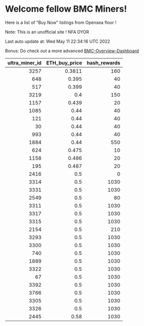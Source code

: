 # Welcome fellow BMC Miners!
Here is a list of "Buy Now" listings from Opensea floor !

Note: This is an unofficial site ! NFA DYOR

Last auto update at: Wed May 11 22:34:16 UTC 2022

Bonus: Do check out a more advanced [BMC-Overview-Dashboard](https://dune.com/defifunk/BMC-Overview-Dashboard)


|   ultra_miner_id |   ETH_buy_price |   hash_rewards |
|-----------------:|----------------:|---------------:|
|             3257 |          0.3811 |            160 |
|              648 |          0.395  |             40 |
|              517 |          0.399  |             40 |
|             3219 |          0.4    |            150 |
|             1157 |          0.439  |             20 |
|             1085 |          0.44   |             40 |
|              121 |          0.44   |             40 |
|               30 |          0.44   |             40 |
|              993 |          0.44   |             40 |
|             1884 |          0.44   |            550 |
|              624 |          0.475  |             10 |
|             1158 |          0.486  |             20 |
|              195 |          0.487  |             20 |
|             2416 |          0.5    |              0 |
|             3314 |          0.5    |           1030 |
|             3331 |          0.5    |           1030 |
|             2549 |          0.5    |             80 |
|             3311 |          0.5    |           1030 |
|             3317 |          0.5    |           1030 |
|             3315 |          0.5    |           1030 |
|             2154 |          0.5    |            210 |
|             3293 |          0.5    |           1030 |
|             3300 |          0.5    |           1030 |
|              740 |          0.5    |           1030 |
|             1889 |          0.5    |           1030 |
|             3322 |          0.5    |           1030 |
|               67 |          0.5    |           1030 |
|             3392 |          0.5    |           1030 |
|             3766 |          0.5    |           1030 |
|             3305 |          0.5    |           1030 |
|             3326 |          0.5    |           1030 |
|             2445 |          0.58   |           1030 |